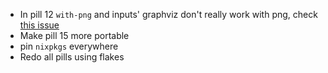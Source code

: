 * In pill 12 `with-png` and inputs' graphviz don't really work with png, check [this issue](https://github.com/NixOS/nix-pills/issues/107)
* Make pill 15 more portable
* pin `nixpkgs` everywhere
* Redo all pills using flakes
